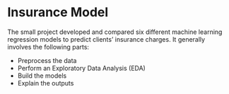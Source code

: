 # Insurance Model

The small project developed and compared six different machine learning regression models to predict clients’ insurance charges. It generally involves the following parts:

- Preprocess the data
- Perform an Exploratory Data Analysis (EDA)
- Build the models
- Explain the outputs
